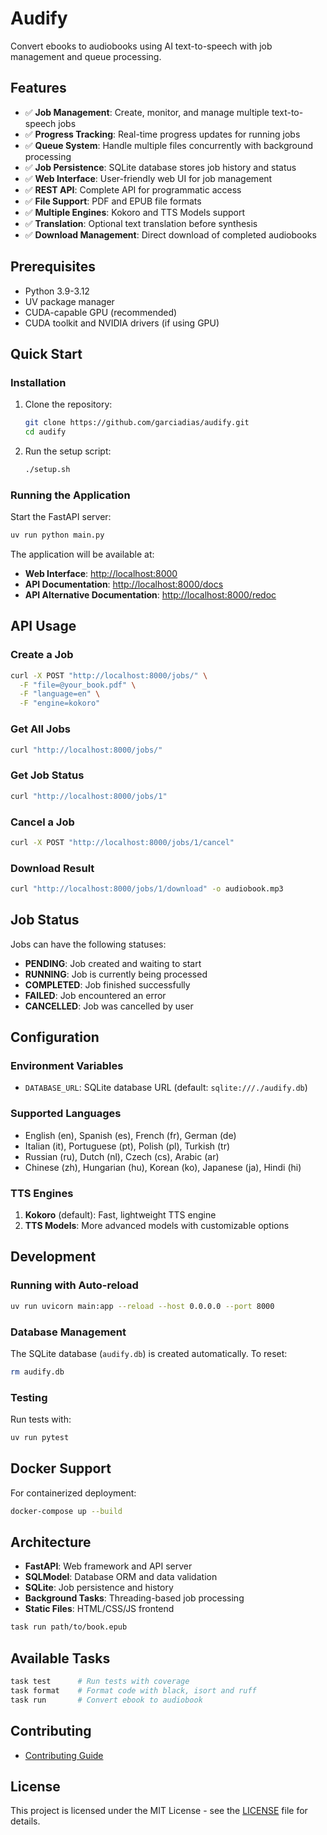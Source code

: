 # Audify

Convert ebooks to audiobooks using AI text-to-speech with job management and queue processing.

## Features

- ✅ **Job Management**: Create, monitor, and manage multiple text-to-speech jobs
- ✅ **Progress Tracking**: Real-time progress updates for running jobs
- ✅ **Queue System**: Handle multiple files concurrently with background processing
- ✅ **Job Persistence**: SQLite database stores job history and status
- ✅ **Web Interface**: User-friendly web UI for job management
- ✅ **REST API**: Complete API for programmatic access
- ✅ **File Support**: PDF and EPUB file formats
- ✅ **Multiple Engines**: Kokoro and TTS Models support
- ✅ **Translation**: Optional text translation before synthesis
- ✅ **Download Management**: Direct download of completed audiobooks

## Prerequisites

- Python 3.9-3.12
- UV package manager
- CUDA-capable GPU (recommended)
- CUDA toolkit and NVIDIA drivers (if using GPU)

## Quick Start

### Installation

1. Clone the repository:

   ```bash
   git clone https://github.com/garciadias/audify.git
   cd audify
   ```

2. Run the setup script:

   ```bash
   ./setup.sh
   ```

### Running the Application

Start the FastAPI server:

```bash
uv run python main.py
```

The application will be available at:

- **Web Interface**: <http://localhost:8000>
- **API Documentation**: <http://localhost:8000/docs>
- **API Alternative Documentation**: <http://localhost:8000/redoc>

## API Usage

### Create a Job

```bash
curl -X POST "http://localhost:8000/jobs/" \
  -F "file=@your_book.pdf" \
  -F "language=en" \
  -F "engine=kokoro"
```

### Get All Jobs

```bash
curl "http://localhost:8000/jobs/"
```

### Get Job Status

```bash
curl "http://localhost:8000/jobs/1"
```

### Cancel a Job

```bash
curl -X POST "http://localhost:8000/jobs/1/cancel"
```

### Download Result

```bash
curl "http://localhost:8000/jobs/1/download" -o audiobook.mp3
```

## Job Status

Jobs can have the following statuses:

- **PENDING**: Job created and waiting to start
- **RUNNING**: Job is currently being processed
- **COMPLETED**: Job finished successfully
- **FAILED**: Job encountered an error
- **CANCELLED**: Job was cancelled by user

## Configuration

### Environment Variables

- `DATABASE_URL`: SQLite database URL (default: `sqlite:///./audify.db`)

### Supported Languages

- English (en), Spanish (es), French (fr), German (de)
- Italian (it), Portuguese (pt), Polish (pl), Turkish (tr)
- Russian (ru), Dutch (nl), Czech (cs), Arabic (ar)
- Chinese (zh), Hungarian (hu), Korean (ko), Japanese (ja), Hindi (hi)

### TTS Engines

1. **Kokoro** (default): Fast, lightweight TTS engine
2. **TTS Models**: More advanced models with customizable options

## Development

### Running with Auto-reload

```bash
uv run uvicorn main:app --reload --host 0.0.0.0 --port 8000
```

### Database Management

The SQLite database (`audify.db`) is created automatically. To reset:

```bash
rm audify.db
```

### Testing

Run tests with:

```bash
uv run pytest
```

## Docker Support

For containerized deployment:

```bash
docker-compose up --build
```

## Architecture

- **FastAPI**: Web framework and API server
- **SQLModel**: Database ORM and data validation  
- **SQLite**: Job persistence and history
- **Background Tasks**: Threading-based job processing
- **Static Files**: HTML/CSS/JS frontend

```bash
task run path/to/book.epub
```

## Available Tasks

```bash
task test      # Run tests with coverage
task format    # Format code with black, isort and ruff
task run       # Convert ebook to audiobook
```

## Contributing

- [Contributing Guide](docs/CONTRIBUTING.md)

## License

This project is licensed under the MIT License - see the [LICENSE](LICENSE) file for details.
